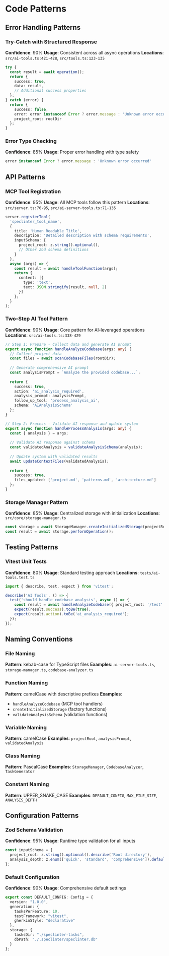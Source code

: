 # Code Patterns

## Error Handling Patterns

### Try-Catch with Structured Response
**Confidence**: 90%
**Usage**: Consistent across all async operations
**Locations**: `src/ai-tools.ts:421-428`, `src/tools.ts:123-135`

```typescript
try {
  const result = await operation();
  return {
    success: true,
    data: result,
    // Additional success properties
  };
} catch (error) {
  return {
    success: false,
    error: error instanceof Error ? error.message : 'Unknown error occurred',
    project_root: rootDir
  };
}
```

### Error Type Checking
**Confidence**: 85%
**Usage**: Proper error handling with type safety

```typescript
error instanceof Error ? error.message : 'Unknown error occurred'
```

## API Patterns

### MCP Tool Registration
**Confidence**: 95%
**Usage**: All MCP tools follow this pattern
**Locations**: `src/server.ts:76-95`, `src/ai-server-tools.ts:71-135`

```typescript
server.registerTool(
  'speclinter_tool_name',
  {
    title: 'Human Readable Title',
    description: 'Detailed description with schema requirements',
    inputSchema: {
      project_root: z.string().optional(),
      // Other Zod schema definitions
    }
  },
  async (args) => {
    const result = await handleToolFunction(args);
    return {
      content: [{
        type: 'text',
        text: JSON.stringify(result, null, 2)
      }]
    };
  }
);
```

### Two-Step AI Tool Pattern
**Confidence**: 90%
**Usage**: Core pattern for AI-leveraged operations
**Locations**: `src/ai-tools.ts:338-429`

```typescript
// Step 1: Prepare - Collect data and generate AI prompt
export async function handleAnalyzeCodebase(args: any) {
  // Collect project data
  const files = await scanCodebaseFiles(rootDir);
  
  // Generate comprehensive AI prompt
  const analysisPrompt = `Analyze the provided codebase...`;
  
  return {
    success: true,
    action: 'ai_analysis_required',
    analysis_prompt: analysisPrompt,
    follow_up_tool: 'process_analysis_ai',
    schema: 'AIAnalysisSchema'
  };
}

// Step 2: Process - Validate AI response and update system
export async function handleProcessAnalysis(args: any) {
  const { analysis } = args;
  
  // Validate AI response against schema
  const validatedAnalysis = validateAnalysisSchema(analysis);
  
  // Update system with validated results
  await updateContextFiles(validatedAnalysis);
  
  return {
    success: true,
    files_updated: ['project.md', 'patterns.md', 'architecture.md']
  };
}
```

### Storage Manager Pattern
**Confidence**: 85%
**Usage**: Centralized storage with initialization
**Locations**: `src/core/storage-manager.ts`

```typescript
const storage = await StorageManager.createInitializedStorage(projectRoot);
const result = await storage.performOperation();
```

## Testing Patterns

### Vitest Unit Tests
**Confidence**: 80%
**Usage**: Standard testing approach
**Locations**: `tests/ai-tools.test.ts`

```typescript
import { describe, test, expect } from 'vitest';

describe('AI Tools', () => {
  test('should handle codebase analysis', async () => {
    const result = await handleAnalyzeCodebase({ project_root: '/test' });
    expect(result.success).toBe(true);
    expect(result.action).toBe('ai_analysis_required');
  });
});
```

## Naming Conventions

### File Naming
**Pattern**: kebab-case for TypeScript files
**Examples**: `ai-server-tools.ts`, `storage-manager.ts`, `codebase-analyzer.ts`

### Function Naming
**Pattern**: camelCase with descriptive prefixes
**Examples**: 
- `handleAnalyzeCodebase` (MCP tool handlers)
- `createInitializedStorage` (factory functions)
- `validateAnalysisSchema` (validation functions)

### Variable Naming
**Pattern**: camelCase
**Examples**: `projectRoot`, `analysisPrompt`, `validatedAnalysis`

### Class Naming
**Pattern**: PascalCase
**Examples**: `StorageManager`, `CodebaseAnalyzer`, `TaskGenerator`

### Constant Naming
**Pattern**: UPPER_SNAKE_CASE
**Examples**: `DEFAULT_CONFIG`, `MAX_FILE_SIZE`, `ANALYSIS_DEPTH`

## Configuration Patterns

### Zod Schema Validation
**Confidence**: 95%
**Usage**: Runtime type validation for all inputs

```typescript
const inputSchema = {
  project_root: z.string().optional().describe('Root directory'),
  analysis_depth: z.enum(['quick', 'standard', 'comprehensive']).default('standard')
};
```

### Default Configuration
**Confidence**: 90%
**Usage**: Comprehensive default settings

```typescript
export const DEFAULT_CONFIG: Config = {
  version: "1.0.0",
  generation: {
    tasksPerFeature: 10,
    testFramework: "vitest",
    gherkinStyle: "declarative"
  },
  storage: {
    tasksDir: "./speclinter-tasks",
    dbPath: "./.speclinter/speclinter.db"
  }
};
```